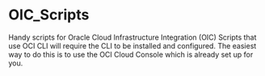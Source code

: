 # OIC_Scripts
Handy scripts for Oracle Cloud Infrastructure Integration (OIC)
Scripts that use OCI CLI will require the CLI to be installed and configured. The easiest way to do this is to use the OCI Cloud Console which is already set up for you.
